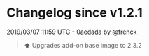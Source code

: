 # Changelog since v1.2.1

2019/03/07 11:59 UTC - [0aedada](https://github.com/hassio-addons/addon-happy-bubbles/commit/0aedada92023007a2c0f6712cf90de1e2a4b0bf5) by [@frenck](https://github.com/frenck)
> :arrow_up: Upgrades add-on base image to 2.3.2 

